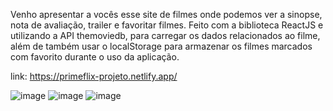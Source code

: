Venho apresentar a vocês esse site de filmes onde podemos ver a sinopse, nota de avaliação, trailer e favoritar filmes.
Feito com a biblioteca ReactJS e utilizando a API themoviedb, para carregar os dados relacionados ao filme, além de também usar o localStorage para armazenar os filmes marcados com favorito durante o uso da aplicação.

link: https://primeflix-projeto.netlify.app/ 


![image](https://user-images.githubusercontent.com/88516203/184997136-23314d77-0ac1-4ecb-9cee-97eb5d7738dd.png)
![image](https://user-images.githubusercontent.com/88516203/184997224-3795910a-591a-47aa-bf50-a97c8ad84885.png)
![image](https://user-images.githubusercontent.com/88516203/184997257-f0f05dd6-d4ec-430e-8a42-05ce5ff5763f.png)
